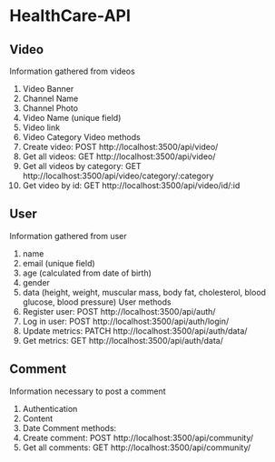 # HealthCare-API

## Video
Information gathered from videos
1. Video Banner
2. Channel Name
3. Channel Photo
4. Video Name (unique field)
5. Video link
6. Video Category
Video methods 
1. Create video: POST  http://localhost:3500/api/video/
2. Get all videos: GET http://localhost:3500/api/video/
3. Get all videos by category: GET http://localhost:3500/api/video/category/:category
4. Get video by id: GET http://localhost:3500/api/video/id/:id

## User
Information gathered from user
1. name
2. email (unique field)
3. age (calculated from date of birth)
4. gender
5. data (height, weight, muscular mass, body fat, cholesterol, blood glucose, blood pressure)
User methods
1. Register user: POST http://localhost:3500/api/auth/
2. Log in user: POST http://localhost:3500/api/auth/login/
3. Update metrics: PATCH http://localhost:3500/api/auth/data/
4. Get metrics: GET http://localhost:3500/api/auth/data/

## Comment
Information necessary to post a comment
1. Authentication
2. Content
3. Date
Comment methods:
1. Create comment: POST http://localhost:3500/api/community/
2. Get all comments: GET http://localhost:3500/api/community/